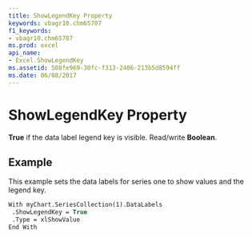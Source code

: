 ```yaml
---
title: ShowLegendKey Property
keywords: vbagr10.chm65707
f1_keywords:
- vbagr10.chm65707
ms.prod: excel
api_name:
- Excel.ShowLegendKey
ms.assetid: 508fe969-30fc-f313-2406-213b5d8594ff
ms.date: 06/08/2017
---
```



# ShowLegendKey Property

 **True** if the data label legend key is visible. Read/write **Boolean**.


## Example

This example sets the data labels for series one to show values and the legend key.


```vb
With myChart.SeriesCollection(1).DataLabels 
 .ShowLegendKey = True 
 .Type = xlShowValue 
End With
```


